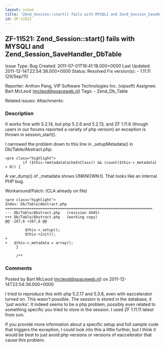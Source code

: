 ```yaml
---
layout: issue
title: "Zend_Session::start() fails with MYSQLI and Zend_Session_SaveHandler_DbTable"
id: ZF-11521
---
```


ZF-11521: Zend\_Session::start() fails with MYSQLI and Zend\_Session\_SaveHandler\_DbTable
------------------------------------------------------------------------------------------

 Issue Type: Bug Created: 2011-07-01T16:41:18.000+0000 Last Updated: 2011-12-14T22:54:38.000+0000 Status: Resolved Fix version(s): - 1.11.11 (29/Sep/11)
 
 Reporter:  Anthon Pang, VIP Software Technologies Inc. (vipsoft)  Assignee:  Bart McLeod (mcleod@spaceweb.nl)  Tags: - Zend\_Db\_Table
 
 Related issues: 
 Attachments: 
### Description

It works fine with 5.2.14, but php 5.2.6 and 5.2.13, and ZF 1.11.6 (though users in our forums reported a variety of php version) an exception is thrown in session\_start().

I narrowed the problem down to this line in \_setupMetadata() in Db/Table/Abstract.php:

 
    <pre class="highlight">
            if ($this->metadataCacheInClass() && (count($this->_metadata) > 0)) {


A var\_dump() of \_metadata shows UNKNOWN:0. That looks like an internal PHP bug.

Workaround/Patch: (CLA already on file)

 
    <pre class="highlight">
    Index: Db/Table/Abstract.php
    ===================================================================
    --- Db/Table/Abstract.php   (revision 4945)
    +++ Db/Table/Abstract.php   (working copy)
    @@ -267,6 +267,8 @@
     
             $this->_setup();
             $this->init();
    +
    +   $this->_metadata = array();
         }
     
         /**


 

 

### Comments

Posted by Bart McLeod (mcleod@spaceweb.nl) on 2011-12-14T22:54:38.000+0000

I tried to reproduce this with php 5.2.17 and 5.3.6, even with eaccelerator turned on. This wasn't possible. The session is stored in the database, it 'just works'. It indeed seems to be a php problem, possibly even related to something specific you tried to store in the session. I used ZF 1.11.11 latest from svn.

If you provide more information about a specific setup and full sample code that triggers the exception, I could look into this a little further, but I think it would be best to just avoid php versions or versions of eaccelerator that cause this problem.

 

 